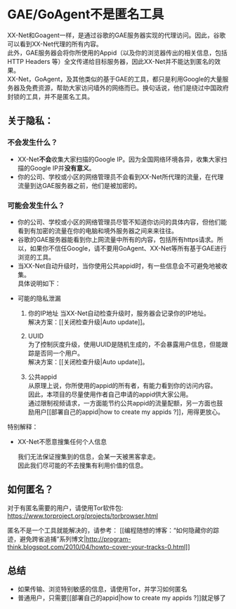 # GAE/GoAgent不是匿名工具

XX-Net和Goagent一样，是通过谷歌的GAE服务器实现的代理访问。因此，谷歌可以看到XX-Net代理的所有内容。    
此外，GAE服务器会将你所使用的Appid（以及你的浏览器传出的相关信息，包括 HTTP Headers 等）全文传递给目标服务器，因此XX-Net并不能达到匿名的效果。   
XX-Net，GoAgent，及其他类似的基于GAE的工具，都只是利用Google的大量服务器及免费资源，帮助大家访问墙外的网络而已。换句话说，他们是绕过中国政府封锁的工具，并不是匿名工具。  

## 关于隐私：
### 不会发生什么？
* XX-Net**不会**收集大家扫描的Google IP。因为全国网络环境各异，收集大家扫描的Google IP并**没有意义**。    
* 你的公司、学校或小区的网络管理员不会看到XX-Net所代理的流量，在代理流量到达GAE服务器之前，他们是被加密的。    
### 可能会发生什么？
* 你的公司、学校或小区的网络管理员尽管不知道你访问的具体内容，但他们能看到有加密的流量在你的电脑和境外服务器之间来来往往。    
* 谷歌的GAE服务器能看到你上网流量中所有的内容，包括所有https请求。所以，如果你不信任Google，请不要用GoAgent、XX-Net等所有基于GAE进行浏览的工具。
* 当XX-Net自动升级时，当你使用公共appid时，有一些信息会不可避免地被收集。    
具体说明如下：    
+ 可能的隐私泄漏

  1. 你的IP地址
  当XX-Net自动检查升级时，服务器会记录你的IP地址。  
  解决方案：[[关闭检查升级|Auto update]]。  

  2. UUID  
  为了控制灰度升级，使用UUID是随机生成的，不会暴露用户信息，但能跟踪是否同一个用户。  
  解决方案：[[关闭检查升级|Auto update]]。  

  3. 公共appid  
  从原理上说，你所使用的appid的所有者，有能力看到你的访问内容。    
  因此，本项目的尽量使用作者自己申请的appid供大家公用。  
  通过限制视频请求，一方面能节约公共appid的流量配额，另一方面也鼓励用户[[部署自己的appid|how to create my appids ?]]，用得更放心。  

特别解释：  
+ XX-Net不愿意搜集任何个人信息

  我们无法保证搜集到的信息，会某一天被黑客拿走。  
  因此我们尽可能的不去搜集有利用价值的信息。  

## 如何匿名？
对于有匿名需要的用户，请使用Tor软件包:   
https://www.torproject.org/projects/torbrowser.html

匿名不是一个工具就能解决的，请参考：
[[编程随想的博客：“如何隐藏你的踪迹，避免跨省追捕”系列博文|http://program-think.blogspot.com/2010/04/howto-cover-your-tracks-0.html]]

## 总结
+ 如果传输、浏览特别敏感的信息，请使用Tor，并学习如何匿名
+ 普通用户，只需要[[部署自己的appid|how to create my appids ?]]就足够了